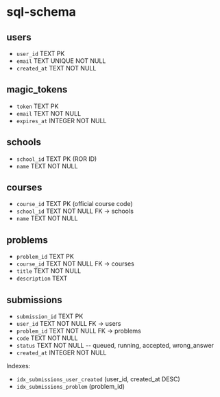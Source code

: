 # sql-schema

## users
- `user_id` TEXT PK
- `email` TEXT UNIQUE NOT NULL
- `created_at` TEXT NOT NULL

## magic_tokens
- `token` TEXT PK
- `email` TEXT NOT NULL
- `expires_at` INTEGER NOT NULL

## schools
- `school_id` TEXT PK  (ROR ID)
- `name` TEXT NOT NULL

## courses
- `course_id` TEXT PK  (official course code)
- `school_id` TEXT NOT NULL FK -> schools
- `name` TEXT NOT NULL

## problems
- `problem_id` TEXT PK
- `course_id` TEXT NOT NULL FK -> courses
- `title` TEXT NOT NULL
- `description` TEXT

## submissions
- `submission_id` TEXT PK
- `user_id` TEXT NOT NULL FK -> users
- `problem_id` TEXT NOT NULL FK -> problems
- `code` TEXT NOT NULL
- `status` TEXT NOT NULL  -- queued, running, accepted, wrong_answer
- `created_at` INTEGER NOT NULL

Indexes:
- `idx_submissions_user_created` (user_id, created_at DESC)
- `idx_submissions_problem` (problem_id)